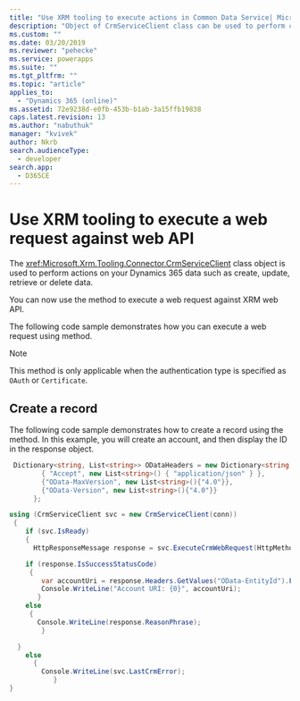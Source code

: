 ```yaml
---
title: "Use XRM tooling to execute actions in Common Data Service| MicrosoftDocs"
description: "Object of CrmServiceClient class can be used to perform create, retrieve, update and delete operations on Dynamics 365 data"
ms.custom: ""
ms.date: 03/20/2019
ms.reviewer: "pehecke"
ms.service: powerapps
ms.suite: ""
ms.tgt_pltfrm: ""
ms.topic: "article"
applies_to: 
  - "Dynamics 365 (online)"
ms.assetid: 72e9238d-e0fb-453b-b1ab-3a15ffb19838
caps.latest.revision: 13
ms.author: "nabuthuk"
manager: "kvivek"
author: Nkrb
search.audienceType: 
  - developer
search.app: 
  - D365CE
---
```

# Use XRM tooling to execute a web request against web API

The <xref:Microsoft.Xrm.Tooling.Connector.CrmServiceClient> class object is used to perform actions on your Dynamics 365 data such as create, update, retrieve or delete data.

You can now use the <!--<xref:Microsoft.Xrm.Tooling.Connector.CrmServiceClient>.<xref:Microsoft.Xrm.Tooling.Connector.CrmServiceClient.ExecuteCrmWebRequest>--> method to execute a web request against XRM web API.

The following code sample demonstrates how you can execute a web request using <!--<xref:Microsoft.Xrm.Tooling.Connector.CrmServiceClient.ExecuteCrmWebRequest>--> method. 

>[!NOTE]
> This method is only applicable when the authentication type is specified as `OAuth` or `Certificate`.

## Create a record

The following code sample demonstrates how to create a record using the <!--<xref:Microsoft.Xrm.Tooling.Connector.CrmServiceClient>.<xref:Microsoft.Xrm.Tooling.Connector.CrmServiceClient.ExecuteCrmWebRequest>--> method. In this example, you will create an account, and then display the ID in the response object.  

```csharp
 Dictionary<string, List<string>> ODataHeaders = new Dictionary<string, List<string>>() {
        { "Accept", new List<string>() { "application/json" } },
        {"OData-MaxVersion", new List<string>(){"4.0"}},
        {"OData-Version", new List<string>(){"4.0"}}
      };

using (CrmServiceClient svc = new CrmServiceClient(conn))
 {
    if (svc.IsReady)
    {
      HttpResponseMessage response = svc.ExecuteCrmWebRequest(HttpMethod.Get, "accounts?$select=name", "{ \"name\":\"Test Account\"}", ODataHeaders, "application/json");

    if (response.IsSuccessStatusCode)
     {
        var accountUri = response.Headers.GetValues("OData-EntityId").FirstOrDefault();
        Console.WriteLine("Account URI: {0}", accountUri);
       }
    else
     {
       Console.WriteLine(response.ReasonPhrase);
        }

  }
    else
      {
        Console.WriteLine(svc.LastCrmError);
           }
}
```